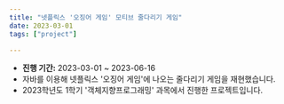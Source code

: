 ```yaml
---
title: "넷플릭스 '오징어 게임' 모티브 줄다리기 게임"
date: 2023-03-01
tags: ["project"]

---
```


<!-- ![Litmus Project Image](project1.jpg) -->
- **진행 기간:** 2023-03-01 ~ 2023-06-16
- 자바를 이용해 넷플릭스 '오징어 게임'에 나오는 줄다리기 게임을 재현했습니다.
- 2023학년도 1학기 '객체지향프로그래밍' 과목에서 진행한 프로젝트입니다.
